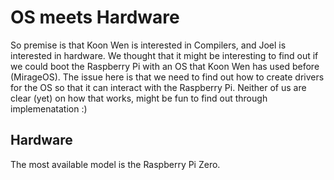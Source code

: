 # OS meets Hardware
So premise is that Koon Wen is interested in Compilers, and Joel is interested in hardware. We thought that it might be interesting to find out
if we could boot the Raspberry Pi with an OS that Koon Wen has used before (MirageOS). The issue here is that we need to find out how to create
drivers for the OS so that it can interact with the Raspberry Pi. Neither of us are clear (yet) on how that works, might be fun to find out through
implemenatation :)

## Hardware
The most available model is the Raspberry Pi Zero. 

